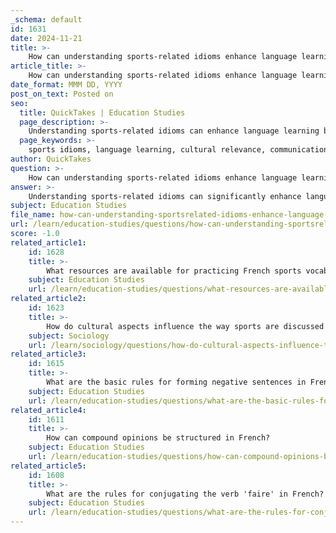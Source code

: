 ```yaml
---
_schema: default
id: 1631
date: 2024-11-21
title: >-
    How can understanding sports-related idioms enhance language learning?
article_title: >-
    How can understanding sports-related idioms enhance language learning?
date_format: MMM DD, YYYY
post_on_text: Posted on
seo:
  title: QuickTakes | Education Studies
  page_description: >-
    Understanding sports-related idioms can enhance language learning by improving cultural insights, communication skills, listening comprehension, vocabulary richness, and boosting learner confidence and motivation.
  page_keywords: >-
    sports idioms, language learning, cultural relevance, communication skills, listening skills, vocabulary enhancement, learner confidence, motivation, engaging content
author: QuickTakes
question: >-
    How can understanding sports-related idioms enhance language learning?
answer: >-
    Understanding sports-related idioms can significantly enhance language learning for several reasons:\n\n1. **Cultural Relevance**: Sports idioms are deeply embedded in the culture of a language. By learning these idioms, language learners gain insights into the cultural context and values associated with sports in that culture. For instance, in French, expressions like "Avoir du pain sur la planche" (to have a lot of work ahead) can reflect the competitive spirit and determination found in sports.\n\n2. **Improved Communication**: Mastering sports idioms allows learners to express themselves more fluently and naturally. Idioms often convey emotions and ideas more vividly than literal language. For example, using idioms like "the ball is in your court" in English or "jouer à un jeu" in French can make conversations about sports more engaging and relatable.\n\n3. **Enhanced Listening Skills**: Exposure to sports commentary and discussions can help learners pick up idiomatic expressions in context. This not only improves their listening comprehension but also helps them understand how native speakers use these expressions in everyday conversations.\n\n4. **Increased Confidence**: As learners become familiar with sports idioms, they may feel more confident in their language abilities. This confidence can encourage them to participate more actively in discussions about sports, whether in casual conversations or more formal settings.\n\n5. **Broader Vocabulary**: Learning sports idioms contributes to a richer vocabulary. It allows learners to discuss a variety of sports and athletic activities, enhancing their overall language skills. For instance, knowing when to use "jouer" versus "faire" in French can clarify discussions about different sports.\n\n6. **Motivation and Engagement**: For many learners, sports are a passion. Engaging with language through sports-related content can make the learning process more enjoyable and motivating. This intrinsic motivation can lead to more effective language acquisition.\n\nIn summary, understanding sports-related idioms not only enriches vocabulary and communication skills but also fosters cultural understanding and boosts confidence in language use. This makes it a valuable aspect of language learning, particularly for those interested in sports.
subject: Education Studies
file_name: how-can-understanding-sportsrelated-idioms-enhance-language-learning.md
url: /learn/education-studies/questions/how-can-understanding-sportsrelated-idioms-enhance-language-learning
score: -1.0
related_article1:
    id: 1628
    title: >-
        What resources are available for practicing French sports vocabulary and expressions?
    subject: Education Studies
    url: /learn/education-studies/questions/what-resources-are-available-for-practicing-french-sports-vocabulary-and-expressions
related_article2:
    id: 1623
    title: >-
        How do cultural aspects influence the way sports are discussed in French?
    subject: Sociology
    url: /learn/sociology/questions/how-do-cultural-aspects-influence-the-way-sports-are-discussed-in-french
related_article3:
    id: 1615
    title: >-
        What are the basic rules for forming negative sentences in French?
    subject: Education Studies
    url: /learn/education-studies/questions/what-are-the-basic-rules-for-forming-negative-sentences-in-french
related_article4:
    id: 1611
    title: >-
        How can compound opinions be structured in French?
    subject: Education Studies
    url: /learn/education-studies/questions/how-can-compound-opinions-be-structured-in-french
related_article5:
    id: 1608
    title: >-
        What are the rules for conjugating the verb 'faire' in French?
    subject: Education Studies
    url: /learn/education-studies/questions/what-are-the-rules-for-conjugating-the-verb-faire-in-french
---
```


&nbsp;